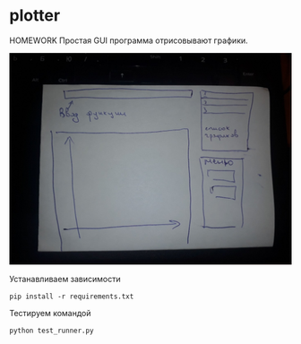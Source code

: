 # plotter
HOMEWORK
Простая GUI программа отрисовывают графики.

![alt text](gui_py.jpg)

Устанавливаем зависимости
```
pip install -r requirements.txt
```
Тестируем командой
```
python test_runner.py
```
